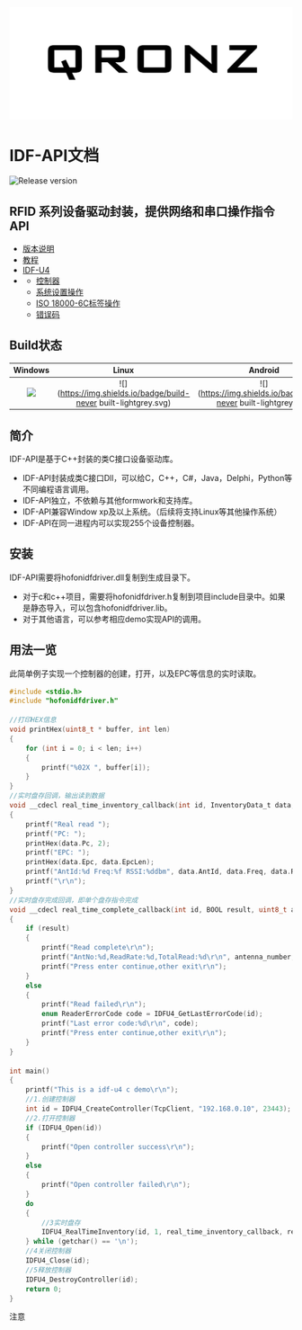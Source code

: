![](/assets/QRONZ-logo.png)

# IDF-API文档

![Release version](https://img.shields.io/badge/release-v1.0.0-blue.svg)

## RFID 系列设备驱动封装，提供网络和串口操作指令API

* [版本说明](/ban-ben-shuo-ming.md)
* [教程](/jiao-cheng.md)
* [IDF-U4](/idf-u4.md)
* * [控制器](/idf-u4/kong-zhi-qi-chuang-jian.md)
  * [系统设置操作](/idf-u4/can-shu-she-zhi.md)
  * [ISO 18000-6C标签操作](/idf-u4/iso-18000-6cbiao-qian-cao-zuo.md)
  * [错误码](/idf-u4/cuo-wu-ma.md)

## Build状态

| Windows | Linux | Android |
| :---: | :---: | :---: |
| ![](https://img.shields.io/badge/build-passing-brightgreen.svg) | ![](https://img.shields.io/badge/build-never built-lightgrey.svg) | ![](https://img.shields.io/badge/build-never built-lightgrey.svg) |

## 简介

IDF-API是基于C++封装的类C接口设备驱动库。

* IDF-API封装成类C接口Dll，可以给C，C++，C\#，Java，Delphi，Python等不同编程语言调用。
* IDF-API独立，不依赖与其他formwork和支持库。
* IDF-API兼容Window xp及以上系统。（后续将支持Linux等其他操作系统）
* IDF-API在同一进程内可以实现255个设备控制器。

## 安装

IDF-API需要将hofonidfdriver.dll复制到生成目录下。

* 对于c和c++项目，需要将hofonidfdriver.h复制到项目include目录中。如果是静态导入，可以包含hofonidfdriver.lib。
* 对于其他语言，可以参考相应demo实现API的调用。

## 用法一览

此简单例子实现一个控制器的创建，打开，以及EPC等信息的实时读取。

```c
#include <stdio.h>
#include "hofonidfdriver.h"

//打印HEX信息
void printHex(uint8_t * buffer, int len)
{
    for (int i = 0; i < len; i++)
    {
        printf("%02X ", buffer[i]);
    }
}
//实时盘存回调，输出读到数据
void __cdecl real_time_inventory_callback(int id, InventoryData_t data, void* arg)
{
    printf("Real read ");
    printf("PC: ");
    printHex(data.Pc, 2);
    printf("EPC: ");
    printHex(data.Epc, data.EpcLen);
    printf("AntId:%d Freq:%f RSSI:%ddbm", data.AntId, data.Freq, data.Rssi);
    printf("\r\n");
}
//实时盘存完成回调，即单个盘存指令完成
void __cdecl real_time_complete_callback(int id, BOOL result, uint8_t antenna_number, uint16_t read_rate, int total_read, void* arg)
{
    if (result)
    {
        printf("Read complete\r\n");
        printf("AntNo:%d,ReadRate:%d,TotalRead:%d\r\n", antenna_number, read_rate, total_read);
        printf("Press enter continue,other exit\r\n");
    }
    else
    {
        printf("Read failed\r\n");
        enum ReaderErrorCode code = IDFU4_GetLastErrorCode(id);
        printf("Last error code:%d\r\n", code);
        printf("Press enter continue,other exit\r\n");
    }
}

int main()
{
    printf("This is a idf-u4 c demo\r\n");
    //1.创建控制器
    int id = IDFU4_CreateController(TcpClient, "192.168.0.10", 23443);
    //2.打开控制器
    if (IDFU4_Open(id))
    {
        printf("Open controller success\r\n");
    }
    else
    {
        printf("Open controller failed\r\n");
    }
    do 
    {
        //3实时盘存
        IDFU4_RealTimeInventory(id, 1, real_time_inventory_callback, real_time_complete_callback, NULL);
    } while (getchar() == '\n');
    //4关闭控制器
    IDFU4_Close(id);
    //5释放控制器
    IDFU4_DestroyController(id);
    return 0;
}
```

注意

